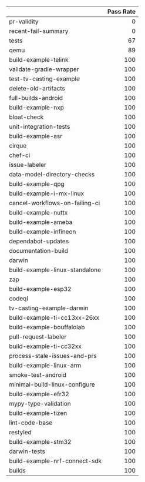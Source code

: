 |                                |   Pass Rate |
|:-------------------------------|------------:|
| pr-validity                    |           0 |
| recent-fail-summary            |           0 |
| tests                          |          67 |
| qemu                           |          89 |
| build-example-telink           |         100 |
| validate-gradle-wrapper        |         100 |
| test-tv-casting-example        |         100 |
| delete-old-artifacts           |         100 |
| full-builds-android            |         100 |
| build-example-nxp              |         100 |
| bloat-check                    |         100 |
| unit-integration-tests         |         100 |
| build-example-asr              |         100 |
| cirque                         |         100 |
| chef-ci                        |         100 |
| issue-labeler                  |         100 |
| data-model-directory-checks    |         100 |
| build-example-qpg              |         100 |
| build-example-i-mx-linux       |         100 |
| cancel-workflows-on-failing-ci |         100 |
| build-example-nuttx            |         100 |
| build-example-ameba            |         100 |
| build-example-infineon         |         100 |
| dependabot-updates             |         100 |
| documentation-build            |         100 |
| darwin                         |         100 |
| build-example-linux-standalone |         100 |
| zap                            |         100 |
| build-example-esp32            |         100 |
| codeql                         |         100 |
| tv-casting-example-darwin      |         100 |
| build-example-ti-cc13xx-26xx   |         100 |
| build-example-bouffalolab      |         100 |
| pull-request-labeler           |         100 |
| build-example-ti-cc32xx        |         100 |
| process-stale-issues-and-prs   |         100 |
| build-example-linux-arm        |         100 |
| smoke-test-android             |         100 |
| minimal-build-linux-configure  |         100 |
| build-example-efr32            |         100 |
| mypy-type-validation           |         100 |
| build-example-tizen            |         100 |
| lint-code-base                 |         100 |
| restyled                       |         100 |
| build-example-stm32            |         100 |
| darwin-tests                   |         100 |
| build-example-nrf-connect-sdk  |         100 |
| builds                         |         100 |